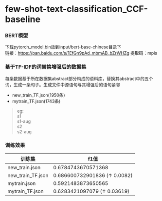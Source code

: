 # few-shot-text-classification_CCF-baseline
### BERT模型
下载pytorch_model.bin放到input/bert-base-chinese目录下<br>
链接：https://pan.baidu.com/s/1EfGn9pAd_mbmAB_bZrWHZg 
提取码：mpis

### 基于TF-IDF的词替换增强后的数据集
每条数据基于所在数据集abstract部分构成的语料库，替换其abstract中的五个词，生成一条句子。生成文件中源语句与其增强后的语句紧邻<br>
* new_train_TF.json(1950条)<br>
* mytrain_TF.json(1743条)<br>

> eg:<br>
> s1<br>
> s1-aug<br>
> s2<br>
> s2-aug

### 训练效果
|  训练集  | f1值  |
|  ----  | ----  |
| new_train.json | 0.6784743670571368 |
| new_train_TF.json |0.686600732901836 (↑ 0.0082)|
| mytrain.json  |0.5921483873650565|
|mytrain_TF.json|0.6283421097079 (↑ 0.03619)|
